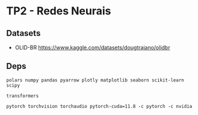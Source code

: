# TP2 - Redes Neurais

## Datasets

- OLID-BR <https://www.kaggle.com/datasets/dougtrajano/olidbr>

## Deps

`polars numpy pandas pyarrow plotly matplotlib seaborn scikit-learn scipy`

`transformers`

`pytorch torchvision torchaudio pytorch-cuda=11.8 -c pytorch -c nvidia`

